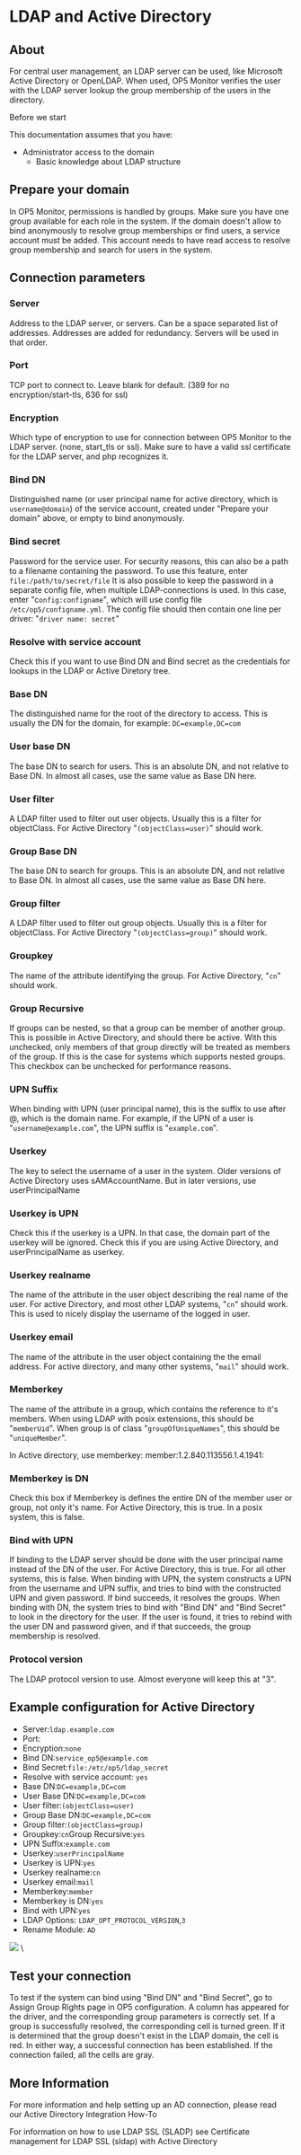 # LDAP and Active Directory

## About

For central user management, an LDAP server can be used, like Microsoft Active Directory or OpenLDAP. When used, OP5 Monitor verifies the user with the LDAP server lookup the group membership of the users in the directory.

Before we start

This documentation assumes that you have:

- Administrator access to the domain
  - Basic knowledge about LDAP structure

## Prepare your domain

In OP5 Monitor, permissions is handled by groups. Make sure you have one group available for each role in the system.
 If the domain doesn't allow to bind anonymously to resolve group memberships or find users, a service account must be added. This account needs to have read access to resolve group membership and search for users in the system.

## Connection parameters

### Server

Address to the LDAP server, or servers. Can be a space separated list of addresses. Addresses are added for redundancy. Servers will be used in that order.

### Port

TCP port to connect to. Leave blank for default. (389 for no encryption/start-tls, 636 for ssl)

### Encryption

Which type of encryption to use for connection between OP5 Monitor to the LDAP server. (none, start\_tls or ssl). Make sure to have a valid ssl certificate for the LDAP server, and php recognizes it.

### Bind DN

Distinguished name (or user principal name for active directory, which is `username@domain`) of the service account, created under "Prepare your domain" above, or empty to bind anonymously.

### Bind secret

Password for the service user.
 For security reasons, this can also be a path to a filename containing the password. To use this feature, enter `file:/path/to/secret/file`
 It is also possible to keep the password in a separate config file, when multiple LDAP-connections is used. In this case, enter "c`onfig:configname`", which will use config file `/etc/op5/configname.yml`. The config file should then contain one line per driver: "`driver name: secret`"

### Resolve with service account

Check this if you want to use Bind DN and Bind secret as the credentials for lookups in the LDAP or Active Diretory tree.

### Base DN

The distinguished name for the root of the directory to access. This is usually the DN for the domain, for example: `DC=example,DC=com`

### User base DN

The base DN to search for users. This is an absolute DN, and not relative to Base DN. In almost all cases, use the same value as Base DN here.

### User filter

A LDAP filter used to filter out user objects. Usually this is a filter for objectClass. For Active Directory "`(objectClass=user)`" should work.

### Group Base DN

The base DN to search for groups. This is an absolute DN, and not relative to Base DN. In almost all cases, use the same value as Base DN here.

### Group filter

A LDAP filter used to filter out group objects. Usually this is a filter for objectClass. For Active Directory "`(objectClass=group)`" should work.

### Groupkey

The name of the attribute identifying the group. For Active Directory, "`cn`" should work.

### Group Recursive

If groups can be nested, so that a group can be member of another group. This is possible in Active Directory, and should there be active.
 With this unchecked, only members of that group directly will be treated as members of the group. If this is the case for systems which supports nested groups. This checkbox can be unchecked for performance reasons.

### UPN Suffix

When binding with UPN (user principal name), this is the suffix to use after @, which is the domain name. For example, if the UPN of a user is "`username@example.com`", the UPN suffix is "`example.com`".

### Userkey

The key to select the username of a user in the system. Older versions of Active Directory uses sAMAccountName. But in later versions, use userPrincipalName

### Userkey is UPN

Check this if the userkey is a UPN. In that case, the domain part of the userkey will be ignored. Check this if you are using Active Directory, and userPrincipalName as userkey.

### Userkey realname

The name of the attribute in the user object describing the real name of the user. For active Directory, and most other LDAP systems, "`cn`" should work. This is used to nicely display the username of the logged in user.

### Userkey email

The name of the attribute in the user object containing the the email address. For active directory, and many other systems, "`mail`" should work.

### Memberkey

The name of the attribute in a group, which contains the reference to it's members.
 When using LDAP with posix extensions, this should be "`memberUid`". When group is of class "`groupOfUniqueNames`", this should be "`uniqueMember`".

In Active directory, use memberkey: member:1.2.840.113556.1.4.1941:

### Memberkey is DN

Check this box if Memberkey is defines the entire DN of the member user or group, not only it's name. For Active Directory, this is true. In a posix system, this is false.

### Bind with UPN

If binding to the LDAP server should be done with the user principal name instead of the DN of the user.
For Active Directory, this is true. For all other systems, this is false.
When binding with UPN, the system constructs a UPN from the username and UPN suffix, and tries to bind with the constructed UPN and given password. If bind succeeds, it resolves the groups.
When binding with DN, the system tries to bind with "Bind DN" and "Bind Secret" to look in the directory for the user. If the user is found, it tries to rebind with the user DN and password given, and if that succeeds, the group membership is resolved.

### Protocol version

The LDAP protocol version to use. Almost everyone will keep this at "3".

## Example configuration for Active Directory

- Server:`ldap.example.com`
- Port:
- Encryption:`none`
- Bind DN:`service_op5@example.com`
- Bind Secret:`file:/etc/op5/ldap_secret`
- Resolve with service account: `yes`
- Base DN:`DC=example,DC=com`
- User Base DN:`DC=example,DC=com`
- User filter:`(objectClass=user)`
- Group Base DN:`DC=example,DC=com`
- Group filter:`(objectClass=group)`
- Groupkey:`cn`Group Recursive:`yes`
- UPN Suffix:`example.com`
- Userkey:`userPrincipalName`
- Userkey is UPN:`yes`
- Userkey realname:`cn`
- Userkey email:`mail`
- Memberkey:`member`
- Memberkey is DN:`yes`
- Bind with UPN:`yes`
- LDAP Options: `LDAP_OPT_PROTOCOL_VERSION`,`3`
- Rename Module: `AD`

![](images/16482392/16679170.png) \


## Test your connection

To test if the system can bind using "Bind DN" and "Bind Secret", go to Assign Group Rights page in OP5 configuration. A column has appeared for the driver, and the corresponding group parameters is correctly set.
 If a group is successfully resolved, the corresponding cell is turned green. If it is determined that the group doesn't exist in the LDAP domain, the cell is red. In either way, a successful connection has been established.
 If the connection failed, all the cells are gray.

## More Information

For more information and help setting up an AD connection, please read our Active Directory Integration How-To

For information on how to use LDAP SSL (SLADP) see Certificate management for LDAP SSL (sldap) with Active Directory
